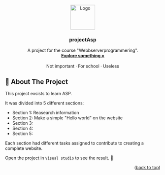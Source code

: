 
<br />
<div align="center">
  <a href="https://media0.giphy.com/media/v1.Y2lkPTc5MGI3NjExNm9iZ213NjB1dWVnNXQ2N2t1bHIwbjZqY2h2OWRrc2ExMjV3OWZ5aCZlcD12MV9pbnRlcm5hbF9naWZfYnlfaWQmY3Q9cw/IDjrgUoFMGyKqy7Rn7/giphy.gif">
    <img src="https://media0.giphy.com/media/v1.Y2lkPTc5MGI3NjExNm9iZ213NjB1dWVnNXQ2N2t1bHIwbjZqY2h2OWRrc2ExMjV3OWZ5aCZlcD12MV9pbnRlcm5hbF9naWZfYnlfaWQmY3Q9cw/IDjrgUoFMGyKqy7Rn7/giphy.gif" alt="Logo" width="80" height="80">
  </a>

  <h3 align="center">projectAsp</h3>

  <p align="center">
    A project for the course "Webbserverprogrammering".
    <br />
    <a href="https://www.youtube.com/watch?v=dQw4w9WgXcQ"><strong>Explore something »</strong></a>
    <br />
    <br />
    <a>Not important</a>
    ·
    <a>For school</a>
    ·
    <a>Useless</a>
  </p>
</div>


<!-- ABOUT THE PROJECT -->
## 🦖 About The Project

This project exsists to learn ASP.

It was divided into 5 different sections:
* Section 1: Reasearch information 
* Section 2: Make a simple "Hello world" on the website
* Section 3:
* Section 4:
* Section 5:

Each section had different tasks assigned to contribute to creating a complete website.

Open the project in `Visual studio` to see the result. 🌿

<p align="right">(<a href="#readme-top">back to top</a>)</p>


